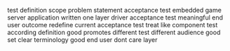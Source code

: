 test definition scope problem statement acceptance test embedded game server application written one layer driver acceptance test meaningful end user outcome redefine current acceptance test treat like component test according definition good promotes different test different audience good set clear terminology good end user dont care layer